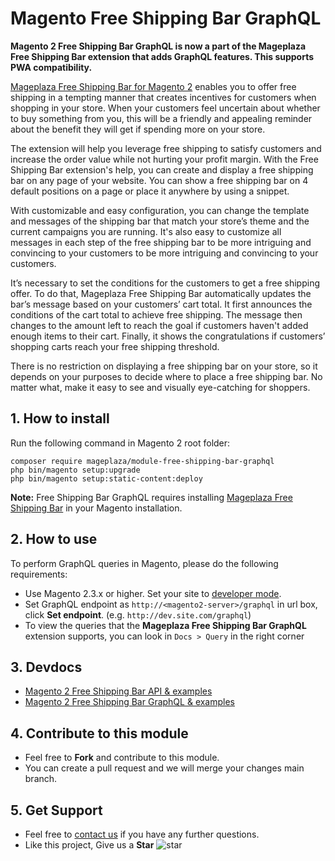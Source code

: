 # Magento Free Shipping Bar GraphQL

**Magento 2 Free Shipping Bar GraphQL is now a part of the Mageplaza Free Shipping Bar extension that adds GraphQL features. This supports PWA compatibility.** 

[Mageplaza Free Shipping Bar for Magento 2](https://www.mageplaza.com/magento-2-free-shipping-bar/) enables you to offer free shipping in a tempting manner that creates incentives for customers when shopping in your store. When your customers feel uncertain about whether to buy something from you, this will be a friendly and appealing reminder about the benefit they will get if spending more on your store. 

The extension will help you leverage free shipping to satisfy customers and increase the order value while not hurting your profit margin. With the Free Shipping Bar extension's help, you can create and display a free shipping bar on any page of your website. You can show a free shipping bar on 4 default positions on a page or place it anywhere by using a snippet. 

With customizable and easy configuration, you can change the template and messages of the shipping bar that match your store’s theme and the current campaigns you are running. It's also easy to customize all messages in each step of the free shipping bar to be more intriguing and convincing to your customers to be more intriguing and convincing to your customers. 

It’s necessary to set the conditions for the customers to get a free shipping offer. To do that, Mageplaza Free Shipping Bar automatically updates the bar’s message based on your customers’ cart total. It first announces the conditions of the cart total to achieve free shipping. The message then changes to the amount left to reach the goal if customers haven't added enough items to their cart. Finally, it shows the congratulations if customers’ shopping carts reach your free shipping threshold. 

There is no restriction on displaying a free shipping bar on your store, so it depends on your purposes to decide where to place a free shipping bar. No matter what, make it easy to see and visually eye-catching for shoppers.

## 1. How to install

Run the following command in Magento 2 root folder:

```
composer require mageplaza/module-free-shipping-bar-graphql
php bin/magento setup:upgrade
php bin/magento setup:static-content:deploy
```

**Note:**
Free Shipping Bar GraphQL requires installing [Mageplaza Free Shipping Bar](https://www.mageplaza.com/magento-2-free-shipping-bar/) in your Magento installation.

## 2. How to use

To perform GraphQL queries in Magento, please do the following requirements:

- Use Magento 2.3.x or higher. Set your site to [developer mode](https://www.mageplaza.com/devdocs/enable-disable-developer-mode-magento-2.html).
- Set GraphQL endpoint as `http://<magento2-server>/graphql` in url box, click **Set endpoint**. 
(e.g. `http://dev.site.com/graphql`)
- To view the queries that the **Mageplaza Free Shipping Bar GraphQL** extension supports, you can look in `Docs > Query` in the right corner

## 3. Devdocs

- [Magento 2 Free Shipping Bar API & examples](https://documenter.getpostman.com/view/10589000/TVCY7CNb#887674fb-7cdd-46d5-87b3-f5aed3bd67ce)
- [Magento 2 Free Shipping Bar GraphQL & examples](https://documenter.getpostman.com/view/10589000/TVsuDo2Z)


## 4. Contribute to this module

- Feel free to **Fork** and contribute to this module. 
- You can create a pull request and we will merge your changes main branch.

## 5. Get Support

- Feel free to [contact us](https://www.mageplaza.com/contact.html) if you have any further questions.
- Like this project, Give us a **Star** ![star](https://i.imgur.com/S8e0ctO.png)
